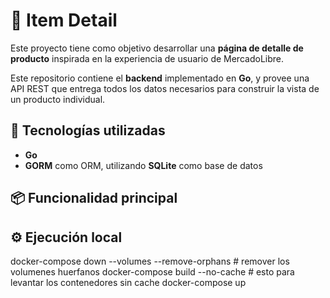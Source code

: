 # 🛒 Item Detail 

Este proyecto tiene como objetivo desarrollar una **página de detalle de producto** inspirada en la experiencia de usuario de MercadoLibre.

Este repositorio contiene el **backend** implementado en **Go**, y provee una API REST que entrega todos los datos necesarios para construir la vista de un producto individual.

## 🚀 Tecnologías utilizadas

- **Go** 
- **GORM** como ORM, utilizando **SQLite** como base de datos

## 📦 Funcionalidad principal



## ⚙️ Ejecución local




docker-compose down --volumes --remove-orphans # remover los volumenes huerfanos
docker-compose build --no-cache # esto para levantar los contenedores sin cache
docker-compose up

